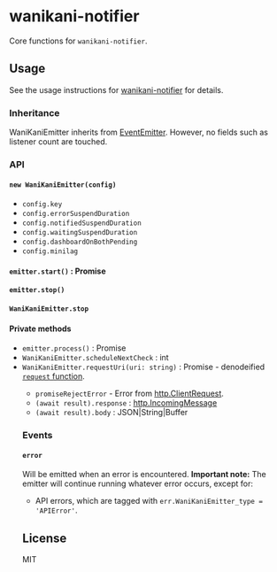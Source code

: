 # wanikani-notifier

Core functions for `wanikani-notifier`.

## Usage

See the usage instructions for [wanikani-notifier](https://github.com/seangenabe/wanikani-notifier#readme) for details.

### Inheritance

WaniKaniEmitter inherits from [EventEmitter](https://nodejs.org/api/events.html#events_class_events_eventemitter).
However, no fields such as listener count are touched.

### API

#### `new WaniKaniEmitter(config)`

* `config.key`
* `config.errorSuspendDuration`
* `config.notifiedSuspendDuration`
* `config.waitingSuspendDuration`
* `config.dashboardOnBothPending`
* `config.minilag`

#### `emitter.start()` : Promise

#### `emitter.stop()`

#### `WaniKaniEmitter.stop`

#### Private methods

* `emitter.process()` : Promise<int>
* `WaniKaniEmitter.scheduleNextCheck` : int
* `WaniKaniEmitter.requestUri(uri: string)` : Promise<Object> - denodeified [`request` function](https://www.npmjs.com/package/request#request-options-callback).
  * `promiseRejectError` - Error from [http.ClientRequest](https://nodejs.org/api/http.html#http_class_http_clientrequest).
  * `(await result).response` : [http.IncomingMessage](http://nodejs.org/api/http.html#http_http_incomingmessage)
  * `(await result).body` : JSON|String|Buffer

### Events

#### `error`

Will be emitted when an error is encountered.
**Important note:**
The emitter will continue running whatever error occurs, except for:

* API errors, which are tagged with `err.WaniKaniEmitter_type = 'APIError'`.

## License

MIT
